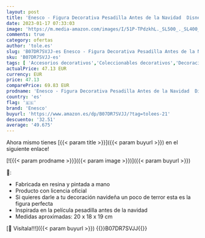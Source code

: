 ```yaml
---
layout: post
title: 'Enesco - Figura Decorativa Pesadilla Antes de la Navidad  Disney'
date: 2023-01-17 07:33:03
image: 'https://m.media-amazon.com/images/I/51P-TPdzkhL._SL500_._SL400_.jpg'
comments: true
category: ofertas
author: 'tole.es'
slug: 'B07DR7SVJJ-es Enesco - Figura Decorativa Pesadilla Antes de la Navidad...'
sku: 'B07DR7SVJJ-es'
tags: [ 'Accesorios decorativos','Coleccionables decorativos','Decoración del hogar','Figuritas decorativas','Hogar y cocina','enesco','navidad','🇪🇸', ]
actualPrice: 47.13 EUR
currency: EUR
price: 47.13
comparePrice: 69.83 EUR
prodname: 'Enesco - Figura Decorativa Pesadilla Antes de la Navidad  Disney'
country: 'es'
flag: '🇪🇸'
brand: 'Enesco'
buyurl: 'https://www.amazon.es/dp/B07DR7SVJJ/?tag=tolees-21'
descuento: '32.51'
average: '49.675'
---
```


Ahora mismo tienes [{{< param title >}}]({{< param buyurl >}}) en el siguiente enlace!

[![{{< param prodname >}}]({{< param image >}})]({{< param buyurl >}})

🔎:

- Fabricada en resina y pintada a mano
- Producto con licencia oficial
- Si quieres darle a tu decoración navideña un poco de terror esta es la figura perfecta
- Inspirada en la película pesadilla antes de la navidad
- Medidas aproximadas: 20 x 18 x 19 cm

[🛒 Visítala!!!]({{< param buyurl >}})
{{<world>}}B07DR7SVJJ{{</world>}}
